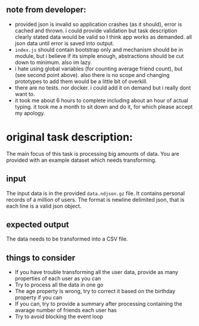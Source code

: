 ## note from developer: 

* provided json is invalid so application crashes (as it should), error is cached and thrown. i could provide validation but task description clearly stated data would be valid so I think app works as demanded. all json data until error is saved into output. 
* `index.js` should contain bootstrap only and mechanism should be in module, but i believe if its simple enough, abstractions should be cut down to minimum. also im lazy.
* i hate using global variables (for counting average friend count), but (see second point above). also there is no scope and changing prototypes to add them would be a little bit of overkill.
* there are no tests. nor docker. i could add it on demand but i really dont want to.
* it took me about 6 hours to complete including about an hour of actual typing. it took me a month to sit down and do it, for which please accept my apology.  


# original task description:

The main focus of this task is processing big amounts of data. You are provided with an example dataset which needs transforming.

## input

The input data is in the provided `data.ndjson.gz` file. It contains personal records of a million of users. The format is newline delimited json, that is each line is a valid json object.

## expected output

The data needs to be transformed into a CSV file.

## things to consider

- If you have trouble transforming all the user data, provide as many properties of each user as you can
- Try to process all the data in one go
- The age property is wrong, try to correct it based on the birthday property if you can
- If you can, try to provide a summary after processing containing the avarage number of friends each user has
- Try to avoid blocking the event loop